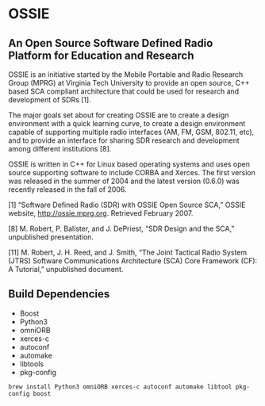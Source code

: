 # OSSIE

## An Open Source Software Defined Radio Platform for Education and Research

OSSIE is an initiative started by the Mobile Portable and Radio Research Group (MPRG) at Virginia Tech University to
provide an open source, C++ based SCA compliant architecture that could be used for research and development of SDRs [1].

The major goals set about for creating OSSIE are to create a design environment with a quick learning curve, to create a
design environment capable of supporting multiple radio interfaces (AM, FM, GSM, 802.11, etc), and to provide an interface
for sharing SDR research and development among different institutions [8].

OSSIE is written in C++ for Linux based operating systems and uses open source supporting software to include CORBA and
Xerces. The first version was released in the summer of 2004 and the latest version (0.6.0) was recently released in the
fall of 2006.


[1] “Software Defined Radio (SDR) with OSSIE Open Source SCA,” OSSIE website, http://ossie.mprg.org. Retrieved February 2007.

[8] M. Robert, P. Balister, and J. DePriest, “SDR Design and the SCA,” unpublished presentation.

[11] M. Robert, J. H. Reed, and J. Smith, “The Joint Tactical Radio System (JTRS) Software Communications Architecture (SCA) Core Framework (CF): A Tutorial,” unpublished document.


## Build Dependencies

 * Boost
 * Python3
 * omniORB
 * xerces-c
 * autoconf
 * automake
 * libtools
 * pkg-config

```
brew install Python3 omniORB xerces-c autoconf automake libtool pkg-config boost
```
